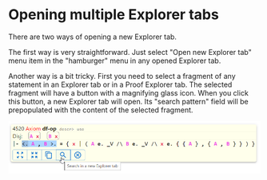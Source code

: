 # Opening multiple Explorer tabs

There are two ways of opening a new Explorer tab.

The first way is very straightforward. Just select "Open new Explorer tab" menu item in the "hamburger" menu in any 
opened Explorer tab.

Another way is a bit tricky. First you need to select a fragment of any statement in an Explorer tab 
or in a Proof Explorer tab. The selected fragment will have a button with a magnifying glass icon. 
When you click this button, a new Explorer tab will open. 
Its "search pattern" field will be prepopulated with the content of the selected fragment.

<img src="img/search_in_new_explorer_tab.png">